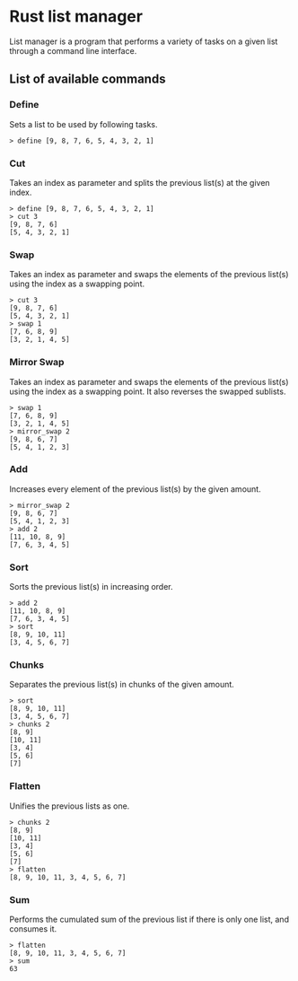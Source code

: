 # Rust list manager
List manager is a program that performs a variety of tasks on a given list through a command line interface.
## List of available commands
### Define
Sets a list to be used by following tasks.
```
> define [9, 8, 7, 6, 5, 4, 3, 2, 1]
```

### Cut
Takes an index as parameter and splits the previous list(s) at the given index.
```
> define [9, 8, 7, 6, 5, 4, 3, 2, 1]
> cut 3
[9, 8, 7, 6]
[5, 4, 3, 2, 1]
```

### Swap
Takes an index as parameter and swaps the elements of the previous list(s) using the index as a swapping point.
```
> cut 3
[9, 8, 7, 6]
[5, 4, 3, 2, 1]
> swap 1
[7, 6, 8, 9]
[3, 2, 1, 4, 5]
```

### Mirror Swap
Takes an index as parameter and swaps the elements of the previous list(s) using the index as a swapping point. It also reverses the swapped sublists.
```
> swap 1
[7, 6, 8, 9]
[3, 2, 1, 4, 5]
> mirror_swap 2
[9, 8, 6, 7]
[5, 4, 1, 2, 3]
```

### Add
Increases every element of the previous list(s) by the given amount.
```
> mirror_swap 2
[9, 8, 6, 7]
[5, 4, 1, 2, 3]
> add 2
[11, 10, 8, 9]
[7, 6, 3, 4, 5]
```

### Sort
Sorts the previous list(s) in increasing order.
```
> add 2
[11, 10, 8, 9]
[7, 6, 3, 4, 5]
> sort
[8, 9, 10, 11]
[3, 4, 5, 6, 7]
```

### Chunks
Separates the previous list(s) in chunks of the given amount.
```
> sort
[8, 9, 10, 11]
[3, 4, 5, 6, 7]
> chunks 2
[8, 9]
[10, 11]
[3, 4]
[5, 6]
[7]
```

### Flatten
Unifies the previous lists as one.
```
> chunks 2
[8, 9]
[10, 11]
[3, 4]
[5, 6]
[7]
> flatten
[8, 9, 10, 11, 3, 4, 5, 6, 7]
```

### Sum
Performs the cumulated sum of the previous list if there is only one list, and consumes it.
```
> flatten
[8, 9, 10, 11, 3, 4, 5, 6, 7]
> sum
63
```
